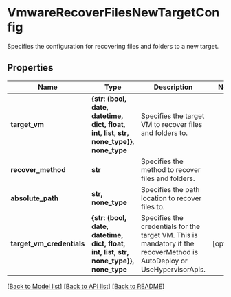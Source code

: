 # VmwareRecoverFilesNewTargetConfig

Specifies the configuration for recovering files and folders to a new target.

## Properties
Name | Type | Description | Notes
------------ | ------------- | ------------- | -------------
**target_vm** | **{str: (bool, date, datetime, dict, float, int, list, str, none_type)}, none_type** | Specifies the target VM to recover files and folders to. | 
**recover_method** | **str** | Specifies the method to recover files and folders. | 
**absolute_path** | **str, none_type** | Specifies the path location to recover files to. | 
**target_vm_credentials** | **{str: (bool, date, datetime, dict, float, int, list, str, none_type)}, none_type** | Specifies the credentials for the target VM. This is mandatory if the recoverMethod is AutoDeploy or UseHypervisorApis. | [optional] 

[[Back to Model list]](../README.md#documentation-for-models) [[Back to API list]](../README.md#documentation-for-api-endpoints) [[Back to README]](../README.md)


